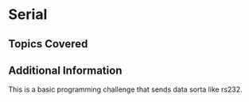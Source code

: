 # Serial

## Topics Covered

## Additional Information

This is a basic programming challenge that sends data sorta like rs232.